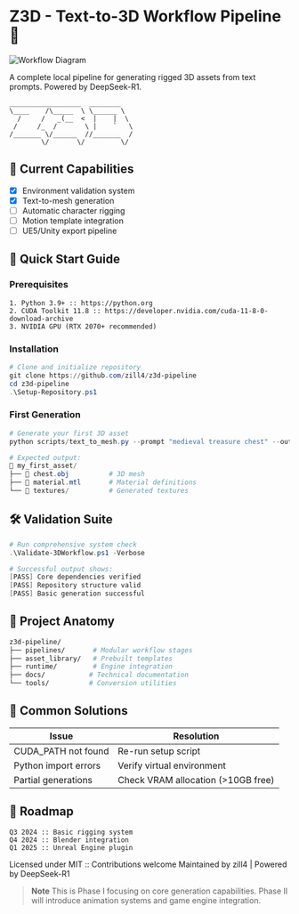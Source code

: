 # Z3D - Text-to-3D Workflow Pipeline 🚀

![Workflow Diagram](https://via.placeholder.com/800x200.png?text=Text+→+3D+Mesh+→+Rigging+→+Animation+→+Game+Engine)

A complete local pipeline for generating rigged 3D assets from text prompts. Powered by DeepSeek-R1.

```
__________________  ________   
\____    /\_____  \ \______ \  
  /     /   _(__  <  |    |  \ 
 /     /_  /       \ |    `   \
/_______ \/______  //_______  /
        \/       \/         \/ 
```

## 🌟 Current Capabilities
- [x] Environment validation system
- [x] Text-to-mesh generation
- [ ] Automatic character rigging
- [ ] Motion template integration
- [ ] UE5/Unity export pipeline

## 🚀 Quick Start Guide

### Prerequisites
```asciidoc
1. Python 3.9+ :: https://python.org
2. CUDA Toolkit 11.8 :: https://developer.nvidia.com/cuda-11-8-0-download-archive
3. NVIDIA GPU (RTX 2070+ recommended)
```

### Installation
```powershell
# Clone and initialize repository
git clone https://github.com/zill4/z3d-pipeline
cd z3d-pipeline
.\Setup-Repository.ps1
```

### First Generation
```powershell
# Generate your first 3D asset
python scripts/text_to_mesh.py --prompt "medieval treasure chest" --output my_first_asset/

# Expected output:
📁 my_first_asset/
├── 📄 chest.obj          # 3D mesh
├── 📄 material.mtl       # Material definitions
└── 📄 textures/          # Generated textures
```

## 🛠️ Validation Suite
```powershell
# Run comprehensive system check
.\Validate-3DWorkflow.ps1 -Verbose

# Successful output shows:
[PASS] Core dependencies verified
[PASS] Repository structure valid  
[PASS] Basic generation successful
```

## 📂 Project Anatomy
```bash
z3d-pipeline/
├── pipelines/       # Modular workflow stages
├── asset_library/   # Prebuilt templates
├── runtime/         # Engine integration
├── docs/           # Technical documentation
└── tools/          # Conversion utilities
```

## 🚨 Common Solutions
| Issue                  | Resolution                         |
|------------------------|------------------------------------|
| CUDA_PATH not found    | Re-run setup script                |
| Python import errors   | Verify virtual environment         |
| Partial generations    | Check VRAM allocation (>10GB free)|

## 📅 Roadmap
```asciidoc
Q3 2024 :: Basic rigging system
Q4 2024 :: Blender integration
Q1 2025 :: Unreal Engine plugin
```

Licensed under MIT :: Contributions welcome
Maintained by zill4 | Powered by DeepSeek-R1

> **Note** This is Phase I focusing on core generation capabilities. Phase II will introduce animation systems and game engine integration.
